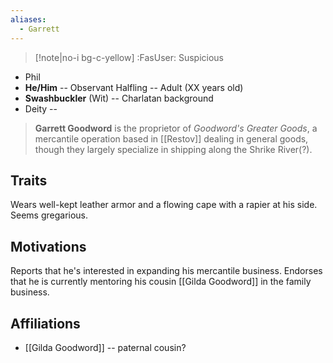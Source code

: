 ```yaml
---
aliases:
  - Garrett
---
```

>[!note|no-i bg-c-yellow] :FasUser: Suspicious

- Phil
- **He/Him** -- Observant Halfling -- Adult (XX years old)
- **Swashbuckler** (Wit) -- Charlatan background
- Deity -- 

>**Garrett Goodword** is the proprietor of *Goodword's Greater Goods*, a mercantile operation based in [[Restov]] dealing in general goods, though they largely specialize in shipping along the Shrike River(?).

## Traits
Wears well-kept leather armor and a flowing cape with a rapier at his side. Seems gregarious.

## Motivations
Reports that he's interested in expanding his mercantile business. Endorses that he is currently mentoring his cousin [[Gilda Goodword]] in the family business.

## Affiliations
- [[Gilda Goodword]] -- paternal cousin?